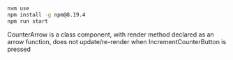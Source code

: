 ```sh

nvm use
npm install -g npm@8.19.4
npm run start
```

CounterArrow is a class component, with render method declared as an arrow function, does not update/re-render when IncrementCounterButton is pressed
